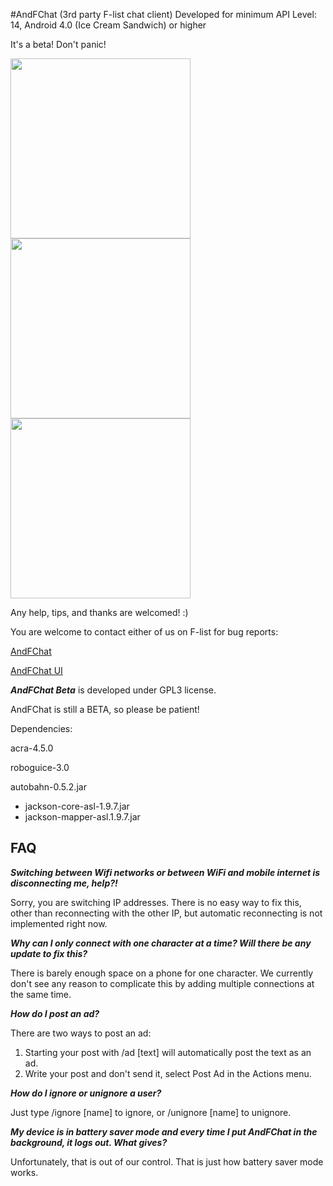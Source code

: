 #AndFChat (3rd party F-list chat client)
Developed for minimum API Level: 14, Android 4.0 (Ice Cream Sandwich) or higher

It's a beta! Don't panic!

<img src="http://i.imgur.com/17DizTl.jpg" width="288"> <img src="http://i.imgur.com/Pm3N9VX.jpg" width="288"> <img src="http://i.imgur.com/hWSyZ1T.jpg" width="288">

Any help, tips, and thanks are welcomed! :)

You are welcome to contact either of us on F-list for bug reports:

[AndFChat](https://www.f-list.net/c/AndFChat/)

[AndFChat UI](https://www.f-list.net/c/andfchat%20ui)



***AndFChat Beta*** is developed under GPL3 license.

AndFChat is still a BETA, so please be patient!

Dependencies:

acra-4.5.0

roboguice-3.0

autobahn-0.5.2.jar
- jackson-core-asl-1.9.7.jar
- jackson-mapper-asl.1.9.7.jar

## FAQ
***Switching between Wifi networks or between WiFi and mobile internet is disconnecting me, help?!***

Sorry, you are switching IP addresses. There is no easy way to fix this, other than reconnecting with the other IP, but automatic reconnecting is not implemented right now. 

***Why can I only connect with one character at a time? Will there be any update to fix this?***

There is barely enough space on a phone for one character. We currently don't see any reason to complicate this by adding multiple connections at the same time. 

***How do I post an ad?***

There are two ways to post an ad: 

1. Starting your post with /ad [text] will automatically post the text as an ad.
2. Write your post and don't send it, select Post Ad in the Actions menu.
 
***How do I ignore or unignore a user?***

Just type /ignore [name] to ignore, or /unignore [name] to unignore.

***My device is in battery saver mode and every time I put AndFChat in the background, it logs out. What gives?***

Unfortunately, that is out of our control. That is just how battery saver mode works.
